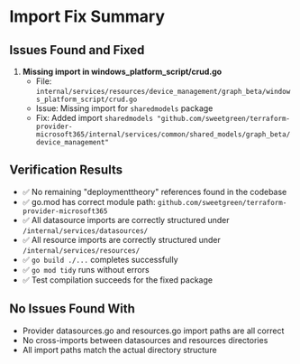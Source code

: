 # Import Fix Summary

## Issues Found and Fixed

1. **Missing import in windows_platform_script/crud.go**
   - File: `internal/services/resources/device_management/graph_beta/windows_platform_script/crud.go`
   - Issue: Missing import for `sharedmodels` package
   - Fix: Added import `sharedmodels "github.com/sweetgreen/terraform-provider-microsoft365/internal/services/common/shared_models/graph_beta/device_management"`

## Verification Results

- ✅ No remaining "deploymenttheory" references found in the codebase
- ✅ go.mod has correct module path: `github.com/sweetgreen/terraform-provider-microsoft365`
- ✅ All datasource imports are correctly structured under `/internal/services/datasources/`
- ✅ All resource imports are correctly structured under `/internal/services/resources/`
- ✅ `go build ./...` completes successfully
- ✅ `go mod tidy` runs without errors
- ✅ Test compilation succeeds for the fixed package

## No Issues Found With

- Provider datasources.go and resources.go import paths are all correct
- No cross-imports between datasources and resources directories
- All import paths match the actual directory structure